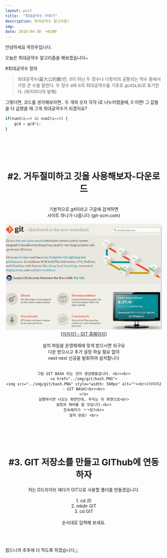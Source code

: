 ```yaml
---
layout: post
title:  "최대공약수 구하기"
description: 최대공약수 알고리즘!
img:
date: 2018-04-30  +0200
---
```


안녕하세요 곽민우입니다.

오늘은 최대공약수 알고리즘을 해보겠습니다~



#최대공약수 정의
>최대공약수(最大公約數)란, 0이 아닌 두 정수나 다항식의 공통되는 약수 중에서 가장 큰 수를 말한다. 두 정수 a와 b의 최대공약수를 기호로 gcd(a,b)로 표기한다. (위키피디아 발췌)

그렇다면, 코드를 생각해보자면..
두 개의 숫자 각각
i로 나누어졌을때, 0 이면!
그 값들을 다 곱했을 때 그게 최대공약수가 되겠지요?

```javascript
if(num1%i==0 && num2%i==0) {
	gcd = gcd*i;
}
```
<br>
<br>
<br>
<br>

<div align="center">
    <H1> #2. 거두절미하고 깃을 사용해보자-다운로드 </H1><br>
    기본적으로 git이라고 구글에 검색하면<br>
    사이트 하나가 나옵니다 (git-scm.com)<br><br>
    <a href="../img/git/캡처.PNG">
    <img src="../img/git/캡처.PNG" style="width: 500px" alt="../img/git/캡처.PNG"><br>[이미지1 - GIT 홈페이지]<br><br>
    </a>
    설치 파일을 운영체제에 맞게 받으시면 되구요<br>
    다운 받으시고 추가 설정 하실 필요 없이<br>
    next next 신공을 발휘하여 설치합니다<br><br>
    
    그럼 GIT BASH 라는 것이 생성됐을겁니다. <br><br>
    <a href="../img/git/bash.PNG">
    <img src="../img/git/bash.PNG" style="width: 500px" alt=""><br>[이미지2 - GIT BASH]<br><br>
    </a>
    실행하시면 나오는 화면인데, 우리는 이 화면으로<br>
    설정과 제어를 할 것입니다.<br>
    친숙해지기 ㄱㄱ링?<br>
    설치 완료! <br>
</div>
<br>
<br>
<br>
<br>


<div align = "center">
 <H1> #3. GIT 저장소를 만들고 GIThub에 연동하자 </H1>
 저는 D드라이브 에다가 GIT으로 사용할 폴더를 만들겠습니다. <br> <br>
 1. cd /D <br>
 2. mkdir GIT <br>
 3. cd GIT <br> <br>
 순서대로 입력해 보세요.
</div>
<br>
<br>
<br>
<br>
힘드니까 추후에 더 적도록 하겠습니다;;;


<div>

